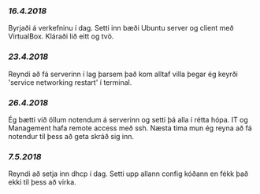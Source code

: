 ### *16.4.2018*

Byrjaði á verkefninu í dag. Setti inn bæði Ubuntu server og client með VirtualBox. Kláraði lið eitt og tvö.

### *23.4.2018*

Reyndi að fá serverinn í lag þarsem það kom alltaf villa þegar ég keyrði 'service networking restart' í terminal.

### *26.4.2018*

Ég bætti við öllum notendum á serverinn og setti þá alla í rétta hópa. IT og Management hafa remote access með ssh. Næsta tíma mun ég reyna að fá notendur til þess að geta skráð sig inn.

### *7.5.2018*

Reyndi að setja inn dhcp í dag. Setti upp allann config kóðann en fékk það ekki til þess að virka.
